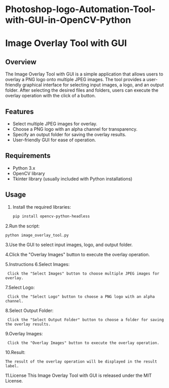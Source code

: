 # Photoshop-logo-Automation-Tool-with-GUI-in-OpenCV-Python
# Image Overlay Tool with GUI

## Overview

The Image Overlay Tool with GUI is a simple application that allows users to overlay a PNG logo onto multiple JPEG images. The tool provides a user-friendly graphical interface for selecting input images, a logo, and an output folder. After selecting the desired files and folders, users can execute the overlay operation with the click of a button.

## Features

- Select multiple JPEG images for overlay.
- Choose a PNG logo with an alpha channel for transparency.
- Specify an output folder for saving the overlay results.
- User-friendly GUI for ease of operation.

## Requirements

- Python 3.x
- OpenCV library
- Tkinter library (usually included with Python installations)

## Usage

1. Install the required libraries:
   ```bash
   pip install opencv-python-headless

2.Run the script:

    python image_overlay_tool.py
3.Use the GUI to select input images, logo, and output folder.

4.Click the "Overlay Images" button to execute the overlay operation.


5.Instructions
6.Select Images:

     Click the "Select Images" button to choose multiple JPEG images for overlay.
7.Select Logo:

     Click the "Select Logo" button to choose a PNG logo with an alpha channel.
8.Select Output Folder:

     Click the "Select Output Folder" button to choose a folder for saving the overlay results.
9.Overlay Images:

     Click the "Overlay Images" button to execute the overlay operation.
10.Result:

    The result of the overlay operation will be displayed in the result label.
11.License
This Image Overlay Tool with GUI is released under the MIT License.



